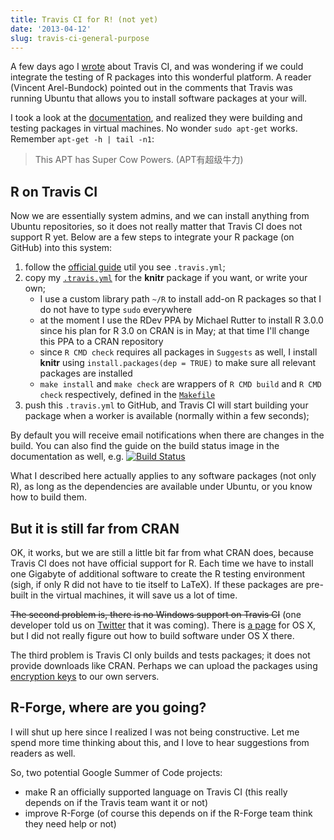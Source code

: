```yaml
---
title: Travis CI for R! (not yet)
date: '2013-04-12'
slug: travis-ci-general-purpose
---
```


A few days ago I [wrote](/en/2013/04/travis-ci-for-r/) about Travis CI, and was wondering if we could integrate the testing of R packages into this wonderful platform. A reader (Vincent Arel-Bundock) pointed out in the comments that Travis was running Ubuntu that allows you to install software packages at your will.

I took a look at the [documentation](http://about.travis-ci.org/docs/), and realized they were building and testing packages in virtual machines. No wonder `sudo apt-get` works. Remember `apt-get -h | tail -n1`:

> This APT has Super Cow Powers. (APT有超级牛力)

## R on Travis CI

Now we are essentially system admins, and we can install anything from Ubuntu repositories, so it does not really matter that Travis CI does not support R yet. Below are a few steps to integrate your R package (on GitHub) into this system:

1. follow the [official guide](http://about.travis-ci.org/docs/user/getting-started/) util you see `.travis.yml`;
1. copy my [`.travis.yml`](https://github.com/yihui/knitr/blob/master/.travis.yml) for the **knitr** package if you want, or write your own;
    - I use a custom library path `~/R` to install add-on R packages so that I do not have to type `sudo` everywhere
    - at the moment I use the RDev PPA by Michael Rutter to install R 3.0.0 since his plan for R 3.0 on CRAN is in May; at that time I'll change this PPA to a CRAN repository
    - since `R CMD check` requires all packages in `Suggests` as well, I install **knitr** using `install.packages(dep = TRUE)` to make sure all relevant packages are installed
    - `make install` and `make check` are wrappers of `R CMD build` and `R CMD check` respectively, defined in the [`Makefile`](https://github.com/yihui/knitr/blob/master/Makefile)
1. push this `.travis.yml` to GitHub, and Travis CI will start building your package when a worker is available (normally within a few seconds);

By default you will receive email notifications when there are changes in the build. You can also find the guide on the build status image in the documentation as well, e.g. [![Build Status](https://travis-ci.org/yihui/knitr.png)](https://travis-ci.org/yihui/knitr)

What I described here actually applies to any software packages (not only R), as long as the dependencies are available under Ubuntu, or you know how to build them.

## But it is still far from CRAN

OK, it works, but we are still a little bit far from what CRAN does, because Travis CI does not have official support for R. Each time we have to install one Gigabyte of additional software to create the R testing environment (sigh, if only R did not have to tie itself to LaTeX). If these packages are pre-built in the virtual machines, it will save us a lot of time.

~~The second problem is, there is no Windows support on Travis CI~~ (one developer told us on [Twitter](https://twitter.com/henrikhodne/status/322667858205241344) that it was coming). There is [a page](http://about.travis-ci.org/docs/user/osx-ci-environment/) for OS X, but I did not really figure out how to build software under OS X there.

The third problem is Travis CI only builds and tests packages; it does not provide downloads like CRAN. Perhaps we can upload the packages using [encryption keys](http://about.travis-ci.org/docs/user/encryption-keys/) to our own servers.

## R-Forge, where are you going?

<!--
[R-Forge](http://r-forge.r-project.org/), the most promising "Travis CI" in the R world, is slow and broken from time to time according to my experience. For developers, immediate feedback is precious -- you push some changes to the repository and you want to know immediately if anything is broken. Usually we have to wait for at least one day for the new build on R-Forge. Sometimes the system hangs up for unknown reasons, and the admin has to be notified by users to solve the problem seven days later. There are always requests like "Could you install the foo package for my bar package?" Meanwhile, the development version of R has been disabled for a long time, which is really unfortunate since CRAN insists that packages should be checked against both the current version and the development version of R. What is really funny is that the build and check log links are hidden (by default) behind a button called "Show/Hide extra info". Why don't you want us to see that??
-->

I will shut up here since I realized I was not being constructive. Let me spend more time thinking about this, and I love to hear suggestions from readers as well.

So, two potential Google Summer of Code projects:

- make R an officially supported language on Travis CI (this really depends on if the Travis team want it or not)
- improve R-Forge (of course this depends on if the R-Forge team think they need help or not)

